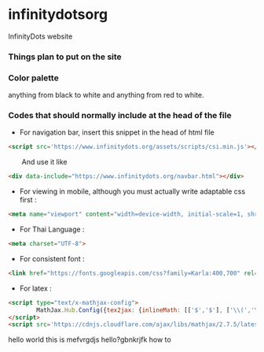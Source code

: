 # infinitydotsorg
InfinityDots website


### Things plan to put on the site


### Color palette 
anything from black to white and anything from red to white.


### Codes that should normally include at the head of the file

* For navigation bar, insert this snippet in the head of html file

~~~~html
<script src='https://www.infinitydots.org/assets/scripts/csi.min.js'></script>
~~~~

&nbsp;&nbsp;&nbsp;&nbsp;&nbsp;&nbsp; And use it like
~~~~html
<div data-include="https://www.infinitydots.org/navbar.html"></div>
~~~~

* For viewing in mobile, although you must actually write adaptable css first :  
~~~~html
<meta name="viewport" content="width=device-width, initial-scale=1, shrink-to-fit=no">
~~~~

* For Thai Language :  
~~~~html
<meta charset="UTF-8">
~~~~

* For consistent font :  
~~~~html
<link href="https://fonts.googleapis.com/css?family=Karla:400,700" rel="stylesheet">
~~~~

* For latex :  
~~~~html
<script type="text/x-mathjax-config">
  		MathJax.Hub.Config({tex2jax: {inlineMath: [['$','$'], ['\\(','\\)']]}});
</script>
<script src='https://cdnjs.cloudflare.com/ajax/libs/mathjax/2.7.5/latest.js?config=TeX-MML-AM_CHTML' async></script>
~~~~
hello world
this is mefvrgdjs
hello?gbnkrjfk
how to 